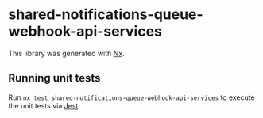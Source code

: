 # shared-notifications-queue-webhook-api-services

This library was generated with [Nx](https://nx.dev).

## Running unit tests

Run `nx test shared-notifications-queue-webhook-api-services` to execute the unit tests via [Jest](https://jestjs.io).
